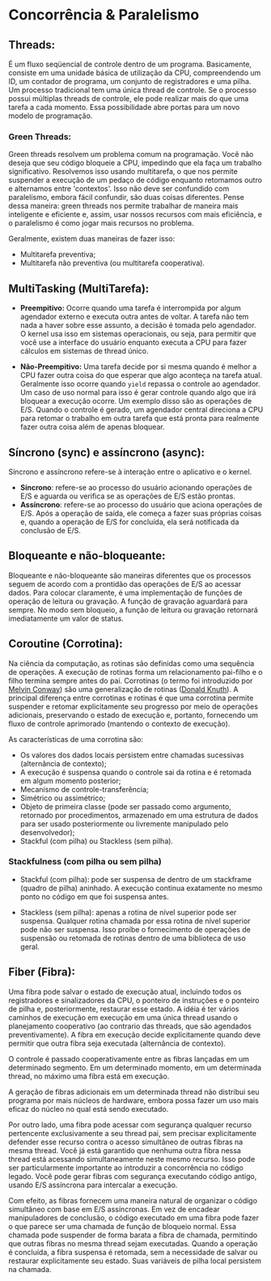 # Concorrência & Paralelismo

## Threads:

É um fluxo seqüencial de controle dentro de um programa. Basicamente, consiste em uma unidade básica de utilização da CPU, compreendendo um ID, um contador de programa, um conjunto de registradores e uma pilha. Um processo tradicional tem uma única thread de controle. Se o processo possui múltiplas threads de controle, ele pode realizar mais do que uma tarefa a cada momento. Essa possibilidade abre portas para um novo modelo de programação.

### Green Threads:

Green threads resolvem um problema comum na programação. Você não deseja que seu código bloqueie a CPU, impedindo que ela faça um trabalho significativo. Resolvemos isso usando multitarefa, o que nos permite suspender a execução de um pedaço de código enquanto retomamos outro e alternamos entre 'contextos'.
Isso não deve ser confundido com paralelismo, embora fácil confundir, são duas coisas diferentes. Pense dessa maneira: green threads nos permite trabalhar de maneira mais inteligente e eficiente e, assim, usar nossos recursos com mais eficiência, e o paralelismo é como jogar mais recursos no problema.

Geralmente, existem duas maneiras de fazer isso:

* Multitarefa preventiva;
* Multitarefa não preventiva (ou multitarefa cooperativa).

## MultiTasking (MultiTarefa):

- **Preempitivo:** Ocorre quando uma tarefa é interrompida por algum agendador externo e executa outra antes de voltar. A tarefa não tem nada a haver sobre esse assunto, a decisão é tomada pelo agendador. O kernel usa isso em sistemas operacionais, ou seja, para permitir que você use a interface do usuário enquanto executa a CPU para fazer cálculos em sistemas de thread único.

- **Não-Preempitivo:** Uma tarefa decide por si mesma quando é melhor a CPU fazer outra coisa do que esperar que algo aconteça na tarefa atual. Geralmente isso ocorre quando `yield` repassa o controle ao agendador. Um caso de uso normal para isso é gerar controle quando algo que irá bloquear a execução ocorre. Um exemplo disso são as operações de E/S. Quando o controle é gerado, um agendador central direciona a CPU para retomar o trabalho em outra tarefa que está pronta para realmente fazer outra coisa além de apenas bloquear.

## Síncrono (sync) e assíncrono (async):

Síncrono e assíncrono refere-se à interação entre o aplicativo e o kernel.
- **Síncrono**: refere-se ao processo do usuário acionando operações de E/S e aguarda ou verifica se as operações de E/S estão prontas.
- **Assíncrono**: refere-se ao processo do usuário que aciona operações de E/S. Após a operação de saída, ele começa a fazer suas próprias coisas e, quando a operação de E/S for concluída, ela será notificada da conclusão de E/S.

## Bloqueante e não-bloqueante:

Bloqueante e não-bloqueante são maneiras diferentes que os processos seguem de acordo com a prontidão das operações de E/S ao acessar dados. Para colocar claramente, é uma implementação de funções de operação de leitura ou gravação. A função de gravação aguardará para sempre. No modo sem bloqueio, a função de leitura ou gravação retornará imediatamente um valor de status. 

## Coroutine (Corrotina):

Na ciência da computação, as rotinas são definidas como uma sequência de operações. A execução de rotinas forma um relacionamento pai-filho e o filho termina sempre antes do pai. Corrotinas (o termo foi introduzido por [Melvin Conway](https://en.wikipedia.org/wiki/Melvin_Conway)) são uma generalização de rotinas ([Donald Knuth](https://en.wikipedia.org/wiki/Donald_Knuth)). A principal diferença entre corrotinas e rotinas é que uma corrotina permite suspender e retomar explicitamente seu progresso por meio de operações adicionais, preservando o estado de execução e, portanto, fornecendo um fluxo de controle aprimorado (mantendo o contexto de execução).

As características de uma corrotina são:

* Os valores dos dados locais persistem entre chamadas sucessivas (alternância de contexto);
* A execução é suspensa quando o controle sai da rotina e é retomada em algum momento posterior;
* Mecanismo de controle-transferência;
* Simétrico ou assimétrico;
* Objeto de primeira classe (pode ser passado como argumento, retornado por procedimentos, armazenado em uma estrutura de dados para ser usado posteriormente ou livremente manipulado pelo desenvolvedor);
* Stackful (com pilha) ou Stackless (sem pilha).

### **Stackfulness (com pilha ou sem pilha)**

- Stackful (com pilha): pode ser suspensa de dentro de um stackframe (quadro de pilha) aninhado. A execução continua exatamente no mesmo ponto no código em que foi suspensa antes.

- Stackless (sem pilha): apenas a rotina de nível superior pode ser suspensa. Qualquer rotina chamada por essa rotina de nível superior pode não ser suspensa. Isso proíbe o fornecimento de operações de suspensão ou retomada de rotinas dentro de uma biblioteca de uso geral.

## Fiber (Fibra):

Uma fibra pode salvar o estado de execução atual, incluindo todos os registradores e sinalizadores da CPU, o ponteiro de instruções e o ponteiro de pilha e, posteriormente, restaurar esse estado. A idéia é ter vários caminhos de execução em execução em uma única thread usando o planejamento cooperativo (ao contrario das threads, que são agendados preventivamente). A fibra em execução decide explicitamente quando deve permitir que outra fibra seja executada (alternância de contexto).

O controle é passado cooperativamente entre as fibras lançadas em um determinado segmento. Em um determinado momento, em um determinada thread, no máximo uma fibra está em execução.

A geração de fibras adicionais em um determinada thread não distribui seu programa por mais núcleos de hardware, embora possa fazer um uso mais eficaz do núcleo no qual está sendo executado.

Por outro lado, uma fibra pode acessar com segurança qualquer recurso pertencente exclusivamente a seu thread pai, sem precisar explicitamente defender esse recurso contra o acesso simultâneo de outras fibras na mesma thread. Você já está garantido que nenhuma outra fibra nessa thread está acessando simultaneamente neste mesmo recurso. Isso pode ser particularmente importante ao introduzir a concorrência no código legado. Você pode gerar fibras com segurança executando código antigo, usando E/S assíncrona para intercalar a execução.

Com efeito, as fibras fornecem uma maneira natural de organizar o código simultâneo com base em E/S assíncronas. Em vez de encadear manipuladores de conclusão, o código executado em uma fibra pode fazer o que parece ser uma chamada de função de bloqueio normal. Essa chamada pode suspender de forma barata a fibra de chamada, permitindo que outras fibras no mesma thread sejam executadas. Quando a operação é concluída, a fibra suspensa é retomada, sem a necessidade de salvar ou restaurar explicitamente seu estado. Suas variáveis ​​de pilha local persistem na chamada.

